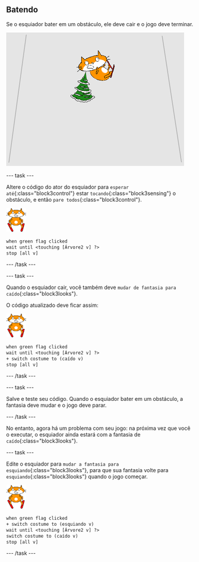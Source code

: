 ## Batendo

Se o esquiador bater em um obstáculo, ele deve cair e o jogo deve terminar.

![esquiador batido](images/skier_crash.png)

--- task ---

Altere o código do ator do esquiador para `esperar até`{:class="block3control"} estar `tocando`{:class="block3sensing"} o obstáculo, e então `pare todos`{:class="block3control"}.

![ator esquiador](images/skier_sprite_small.png)

```blocks3
when green flag clicked
wait until <touching [Árvore2 v] ?>
stop [all v]
```

--- /task ---

--- task ---

Quando o esquiador cair, você também deve `mudar de fantasia para caído`{:class="block3looks"}.

O código atualizado deve ficar assim:

![ator esquiador](images/skier_sprite_small.png)

```blocks3
when green flag clicked
wait until <touching [Árvore2 v] ?>
+ switch costume to (caído v)
stop [all v]
```

--- /task ---

--- task ---

Salve e teste seu código. Quando o esquiador bater em um obstáculo, a fantasia deve mudar e o jogo deve parar.

--- /task ---

No entanto, agora há um problema com seu jogo: na próxima vez que você o executar, o esquiador ainda estará com a fantasia de `caído`{:class="block3looks"}.

--- task ---

Edite o esquiador para `mudar a fantasia para esquiando`{:class="block3looks"}, para que sua fantasia volte para `esquiando`{:class="block3looks"} quando o jogo começar.

![ator esquiador](images/skier_sprite_small.png)

```blocks3
when green flag clicked
+ switch costume to (esquiando v)
wait until <touching [Árvore2 v] ?>
switch costume to (caído v)
stop [all v]
```

--- /task ---